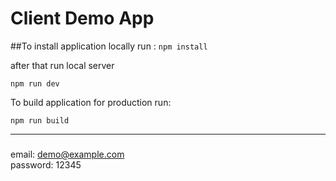 # Client Demo App

##To install application locally run :
`npm install`

after that run local server

`npm run dev`

To build application for production run:

`npm run build`


--- 
### 

email: demo@example.com                                    
password: 12345                 
